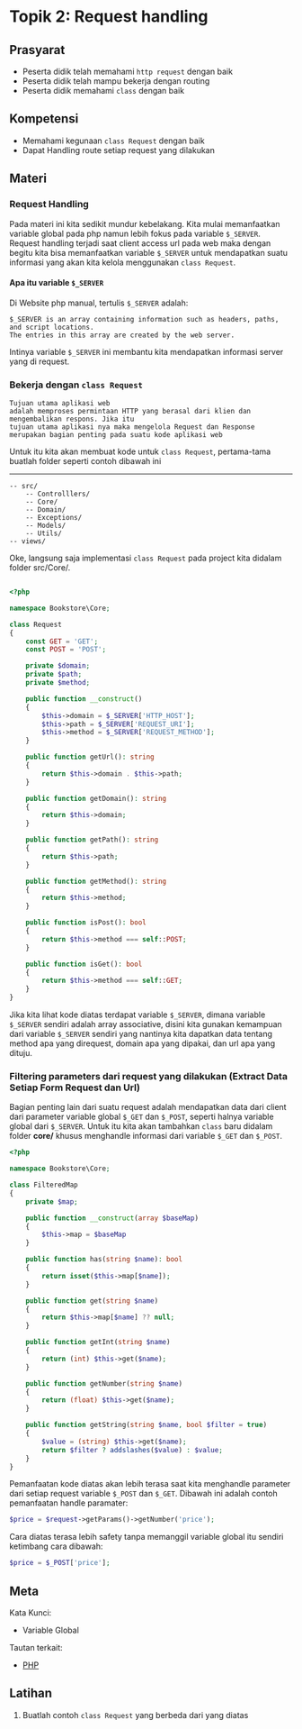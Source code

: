 # Topik 2: Request handling

## Prasyarat
- Peserta didik telah memahami ```http request``` dengan baik
- Peserta didik telah mampu bekerja dengan routing
- Peserta didik memahami `class` dengan baik


## Kompetensi
- Memahami kegunaan `class Request` dengan baik
- Dapat Handling route setiap request yang dilakukan

## Materi

### Request Handling

Pada materi ini kita sedikit mundur kebelakang. Kita mulai memanfaatkan variable global pada php namun lebih fokus pada variable `$_SERVER`.
Request handling terjadi saat client access url pada web maka dengan begitu kita bisa memanfaatkan variable `$_SERVER` untuk mendapatkan suatu informasi yang akan kita kelola menggunakan `class Request`.

#### Apa itu variable `$_SERVER`

Di Website php manual, tertulis `$_SERVER` adalah:

```
$_SERVER is an array containing information such as headers, paths, and script locations.
The entries in this array are created by the web server.
```

Intinya variable `$_SERVER` ini membantu kita mendapatkan informasi server yang di request.


### Bekerja dengan `class Request`

```
Tujuan utama aplikasi web
adalah memproses permintaan HTTP yang berasal dari klien dan mengembalikan respons. Jika itu
tujuan utama aplikasi nya maka mengelola Request dan Response
merupakan bagian penting pada suatu kode aplikasi web
```

Untuk itu kita akan membuat kode untuk `class Request`, pertama-tama buatlah folder seperti contoh dibawah ini


---

```
-- src/
	-- Controlllers/
	-- Core/
	-- Domain/
	-- Exceptions/
	-- Models/
	-- Utils/
-- views/
```

Oke, langsung saja implementasi ```class Request``` pada project kita didalam folder src/Core/.

```php

<?php

namespace Bookstore\Core;

class Request
{
	const GET = 'GET';
	const POST = 'POST';

	private $domain;
	private $path;
	private $method;

	public function __construct()
	{
		$this->domain = $_SERVER['HTTP_HOST'];
		$this->path = $_SERVER['REQUEST_URI'];
		$this->method = $_SERVER['REQUEST_METHOD'];
	}

	public function getUrl(): string
	{
		return $this->domain . $this->path;
	}

	public function getDomain(): string
	{
		return $this->domain;
	}

	public function getPath(): string
	{
		return $this->path;
	}

	public function getMethod(): string
	{
		return $this->method;
	}

	public function isPost(): bool
	{
		return $this->method === self::POST;
	}

	public function isGet(): bool
	{
		return $this->method === self::GET;
	}
}

```

Jika kita lihat kode diatas terdapat variable `$_SERVER`, dimana variable `$_SERVER` sendiri adalah array associative, disini kita gunakan kemampuan dari variable `$_SERVER` sendiri yang nantinya kita dapatkan data tentang method apa yang direquest, domain apa yang dipakai, dan url apa yang dituju.

### Filtering parameters dari request yang dilakukan (Extract Data Setiap Form Request dan Url)

Bagian penting lain dari suatu request adalah mendapatkan data dari client dari parameter variable global
`$_GET` dan `$_POST`, seperti halnya variable global dari `$_SERVER`. Untuk itu kita akan tambahkan `class` baru didalam folder **core/** khusus menghandle informasi dari variable `$_GET` dan `$_POST`.


```php
<?php

namespace Bookstore\Core;

class FilteredMap
{
	private $map;

	public function __construct(array $baseMap)
	{
		$this->map = $baseMap
	}

	public function has(string $name): bool
	{
		return isset($this->map[$name]);
	}

	public function get(string $name)
	{
		return $this->map[$name] ?? null;
	}

	public function getInt(string $name)
	{
		return (int) $this->get($name); 
	}

	public function getNumber(string $name)
	{
		return (float) $this->get($name);
	}

	public function getString(string $name, bool $filter = true)
	{
		$value = (string) $this->get($name);
		return $filter ? addslashes($value) : $value;
	}
}

```

Pemanfaatan kode diatas akan lebih terasa saat kita menghandle parameter dari setiap request variable `$_POST` dan `$_GET`.
Dibawah ini adalah contoh pemanfaatan handle paramater:

```php
$price = $request->getParams()->getNumber('price');
```

Cara diatas terasa lebih safety tanpa memanggil variable global itu sendiri ketimbang cara dibawah:
```php
$price = $_POST['price'];
```

## Meta

Kata Kunci:
- Variable Global

Tautan terkait:
- [PHP](php.net/manual)

## Latihan

1. Buatlah contoh `class Request` yang berbeda dari yang diatas